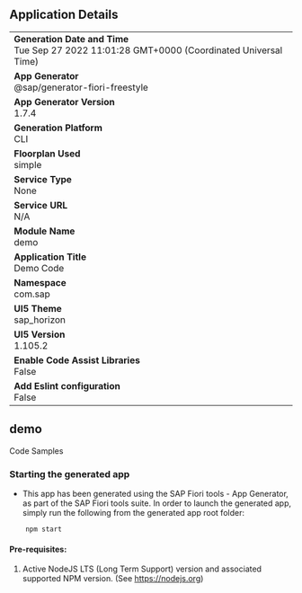 ## Application Details
|               |
| ------------- |
|**Generation Date and Time**<br>Tue Sep 27 2022 11:01:28 GMT+0000 (Coordinated Universal Time)|
|**App Generator**<br>@sap/generator-fiori-freestyle|
|**App Generator Version**<br>1.7.4|
|**Generation Platform**<br>CLI|
|**Floorplan Used**<br>simple|
|**Service Type**<br>None|
|**Service URL**<br>N/A
|**Module Name**<br>demo|
|**Application Title**<br>Demo Code|
|**Namespace**<br>com.sap|
|**UI5 Theme**<br>sap_horizon|
|**UI5 Version**<br>1.105.2|
|**Enable Code Assist Libraries**<br>False|
|**Add Eslint configuration**<br>False|

## demo

Code Samples

### Starting the generated app

-   This app has been generated using the SAP Fiori tools - App Generator, as part of the SAP Fiori tools suite.  In order to launch the generated app, simply run the following from the generated app root folder:

```
    npm start
```

#### Pre-requisites:

1. Active NodeJS LTS (Long Term Support) version and associated supported NPM version.  (See https://nodejs.org)


